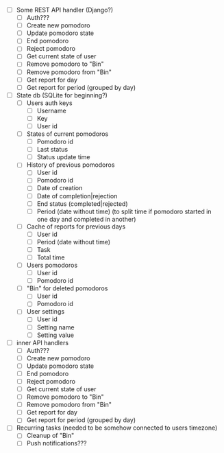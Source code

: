 - [ ] Some REST API handler (Django?)
  - [ ] Auth???
  - [ ] Create new pomodoro
  - [ ] Update pomodoro state
  - [ ] End pomodoro
  - [ ] Reject pomodoro
  - [ ] Get current state of user
  - [ ] Remove pomodoro to "Bin"
  - [ ] Remove pomodoro from "Bin"
  - [ ] Get report for day
  - [ ] Get report for period (grouped by day)
- [ ] State db (SQLite for beginning?)
  - [ ] Users auth keys
    - [ ] Username
    - [ ] Key 
    - [ ] User id
  - [ ] States of current pomodoros
    - [ ] Pomodoro id
    - [ ] Last status
    - [ ] Status update time 
  - [ ] History of previous pomodoros
    - [ ] User id
    - [ ] Pomodoro id
    - [ ] Date of creation
    - [ ] Date of completion|rejection
    - [ ] End status (completed|rejected)
    - [ ] Period (date without time) (to split time if pomodoro started in one day and completed in another)
  - [ ] Cache of reports for previous days
    - [ ] User id
    - [ ] Period (date without time)
    - [ ] Task
    - [ ] Total time
  - [ ] Users pomodoros
    - [ ] User id
    - [ ] Pomodoro id
  - [ ] "Bin" for deleted pomodoros
    - [ ] User id
    - [ ] Pomodoro id
  - [ ] User settings
    - [ ] User id
    - [ ] Setting name
    - [ ] Setting value
- [ ] inner API handlers
  - [ ] Auth???
  - [ ] Create new pomodoro
  - [ ] Update pomodoro state
  - [ ] End pomodoro
  - [ ] Reject pomodoro
  - [ ] Get current state of user
  - [ ] Remove pomodoro to "Bin"
  - [ ] Remove pomodoro from "Bin"
  - [ ] Get report for day
  - [ ] Get report for period (grouped by day)
- [ ] Recurring tasks (needed to be somehow connected to users timezone)
  - [ ] Cleanup of "Bin"
  - [ ] Push notifications???
